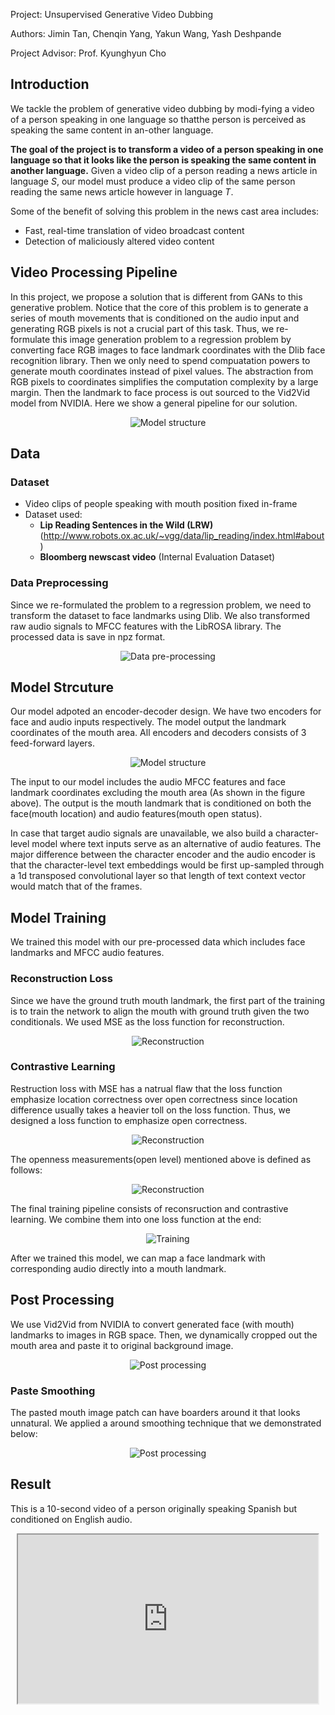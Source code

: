 
Project: Unsupervised Generative Video Dubbing

Authors: Jimin Tan, Chenqin Yang, Yakun Wang, Yash Deshpande

Project Advisor:  Prof. Kyunghyun Cho

## Introduction
We tackle the problem of generative video dubbing by modi-fying a video of a person speaking in one language so thatthe person is perceived as speaking the same content in an-other language.

**The goal of the project is to transform a video of a person speaking in one language so that it looks like the person is speaking the same content in another language.**
Given a video clip of a person reading a news article in language *S*, our model must produce a video clip of the same person reading the same news article however in language *T*.

Some of the benefit of solving this problem in the news cast area includes:
- Fast, real-time translation of video broadcast content
- Detection of maliciously altered video content


## Video Processing Pipeline
In this project, we propose a solution that is different from GANs to this generative problem. Notice that the core of this problem is to generate a series of mouth movements that is conditioned on the audio input and generating RGB pixels is not a crucial part of this task. Thus, we re-formulate this image generation problem to a regression problem by converting face RGB images to face landmark coordinates with the Dlib face recognition library. Then we only need to spend compuatation powers to generate mouth coordinates instead of pixel values. The abstraction from RGB pixels to coordinates simplifies the computation complexity by a large margin. Then the landmark to face process is out sourced to the Vid2Vid model from NVIDIA. Here we show a general pipeline for our solution.

<div style="text-align: center;">
<img src="assets/overall_structure.pdf" alt="Model structure" style="zoom:100%;" align="middle"/>
</div>  

## Data

### Dataset

- Video clips of people speaking with mouth position fixed in-frame
- Dataset used:
	- **Lip Reading Sentences in the Wild (LRW)** 
(http://www.robots.ox.ac.uk/~vgg/data/lip_reading/index.html#about)
	- **Bloomberg newscast video** (Internal Evaluation Dataset)

### Data Preprocessing
Since we re-formulated the problem to a regression problem, we need to transform the dataset to face landmarks using Dlib. We also transformed raw audio signals to MFCC features with the LibROSA library. The processed data is save in npz format.

<div style="text-align: center;">
<img src="assets/data_processing.pdf" alt="Data pre-processing" style="zoom:100%;" align="middle"/>
</div>  

## Model Strcuture
Our model adpoted an encoder-decoder design. We have two encoders for face and audio inputs respectively. The model output the landmark coordinates of the mouth area. All encoders and decoders consists of 3 feed-forward layers.

<div style="text-align: center;">
<img src="assets/model.pdf" alt="Model structure" style="zoom:100%;" align="middle"/>
</div>  

The input to our model includes the audio MFCC features and face landmark coordinates excluding the mouth area (As shown in the figure above). The output is the mouth landmark that is conditioned on both the face(mouth location) and audio features(mouth open status). 

In case that target audio signals are unavailable, we also build a character-level model where text inputs serve as an alternative of audio features. The major difference between the character encoder and the audio encoder is that the character-level text embeddings would be first up-sampled through a 1d transposed convolutional layer so that length of text context vector would match that of the frames.

## Model Training
We trained this model with our pre-processed data which includes face landmarks and MFCC audio features.

### Reconstruction Loss
Since we have the ground truth mouth landmark, the first part of the training is to train the network to align the mouth with ground truth given the two conditionals. We used MSE as the loss function for reconstruction.

<div style="text-align: center;">
<img src="assets/reconstruction.pdf" alt="Reconstruction" style="zoom:100%;" align="middle"/>
</div>  

### Contrastive Learning
Restruction loss with MSE has a natrual flaw that the loss function emphasize location correctness over open correctness since location difference usually takes a heavier toll on the loss function. Thus, we designed a loss function to emphasize open correctness. 

<div style="text-align: center;">
<img src="assets/loss_function_2.pdf" alt="Reconstruction" style="zoom:100%;" align="middle"/>
</div>  

The openness measurements(open level) mentioned above is defined as follows:

<div style="text-align: center;">
<img src="assets/loss_function.pdf" alt="Reconstruction" style="zoom:100%;" align="middle"/>
</div>  

The final training pipeline consists of reconsruction and contrastive learning. We combine them into one loss function at the end:

<div style="text-align: center;">
<img src="assets/training_graph.pdf" alt="Training" style="zoom:100%;" align="middle"/>
</div>  

After we trained this model, we can map a face landmark with corresponding audio directly into a mouth landmark.

## Post Processing

We use Vid2Vid from NVIDIA to convert generated face (with mouth) landmarks to images in RGB space. Then, we dynamically cropped out the mouth area and paste it to original background image.

<div style="text-align: center;">
<img src="assets/post_processing.pdf" alt="Post processing" style="zoom:100%;" align="middle"/>
</div>  

### Paste Smoothing 
The pasted mouth image patch can have boarders around it that looks unnatural. We applied a around smoothing technique that we demonstrated below:

<div style="text-align: center;">
<img src="assets/smoothing.pdf" alt="Post processing" style="zoom:100%;" align="middle"/>
</div> 


## Result

This is a 10-second video of a person originally speaking Spanish but conditioned on English audio.

<div style="text-align: center;">
<iframe src="https://drive.google.com/file/d/1tVfDd0cn6nh4w_KBQi8AXc8L8gQHuuhj/preview" width="480" height="270"></iframe>
</div>  
